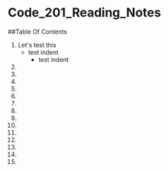 # Code_201_Reading_Notes

##Table Of Contents

1. Let's test this
   - test indent
        - test indent
2.
3.
4.
5.
6.
7.
8.
9.
10. 
11.
12.
13.
14.
15.
